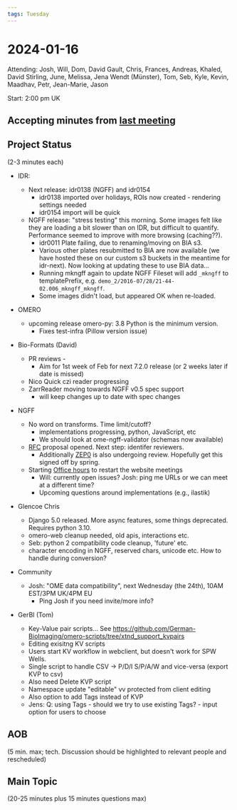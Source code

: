 ```yaml
---
tags: Tuesday
---
```


# 2024-01-16

Attending:  Josh, Will, Dom, David Gault, Chris, Frances, Andreas, Khaled, David Stirling,  June, Melissa, Jena Wendt (Münster), Tom, Seb, Kyle, Kevin, Maadhav, Petr, Jean-Marie, Jason

Start: 2:00 pm UK

## Accepting minutes from [last meeting](https://hackmd.io/team/ome?nav=overview)

## Project Status

(2-3 minutes each)

- IDR:
    - Next release: idr0138 (NGFF) and idr0154
        - idr0138 imported over holidays, ROIs now created - rendering settings needed
        - idr0154 import will be quick
    - NGFF release: "stress testing" this morning. Some images felt like they are loading a bit slower than on IDR, but difficult to quantify. Performance seemed to improve with more browsing (caching??).
        - idr0011 Plate failing, due to renaming/moving on BIA s3.
        - Various other plates resubmitted to BIA are now available (we have hosted these on our custom s3 buckets in the meantime for idr-next). Now looking at updating these to use BIA data...
        - Running mkngff again to update NGFF Fileset will add `_mkngff` to templatePrefix, e.g. `demo_2/2016-07/28/21-44-02.006_mkngff_mkngff`.
        - Some images didn't load, but appeared OK when re-loaded. 

- OMERO
  - upcoming release omero-py: 3.8 Python is the minimum version.
      - Fixes test-infra (Pillow version issue)
  
- Bio-Formats (David)
    - PR reviews -
        - Aim for 1st week of Feb for next 7.2.0 release (or 2 weeks later if date is missed)
    - Nico Quick czi reader progressing
    - ZarrReader moving towards NGFF v0.5 spec support
        - will keep changes up to date with spec changes

- NGFF
  - No word on transforms. Time limit/cutoff?
      - implementations progressing, python, JavaScript, etc
      - We should look at ome-ngff-validator (schemas now available)
  - [RFC](https://forum.image.sc/t/ngff-rfc-process-proposal-draft-now-available/90181) proposal opened. Next step: identifer reviewers.
    - Additionally [ZEP0](https://zarr.dev/zeps/active/ZEP0000.html) is also undergoing review. Hopefully get this signed off by spring.
  - Starting [Office hours](https://forum.image.sc/t/ome-files-office-hours-wednesdays-at-alternative-times/90850) to restart the website meetings
    - Will: currently open issues? Josh: ping me URLs or we can meet at a different time?
    - Upcoming questions around implementations (e.g., ilastik) 

- Glencoe Chris
    - Django 5.0 released. More async features, some things deprecated. Requires python 3.10.
    - omero-web cleanup needed, old apis, interactions etc.
    - Seb: python 2 compatibility code cleanup, 'future' etc.
    - character encoding in NGFF, reserved chars, unicode etc. How to handle during conversion?

- Community
  - Josh: "OME data compatibility", next Wednesday (the 24th), 10AM EST/3PM UK/4PM EU
      - Ping Josh if you need invite/more info?
  
- GerBI (Tom)
    - Key-Value pair scripts... See https://github.com/German-BioImaging/omero-scripts/tree/xtnd_support_kvpairs
    - Editing exisitng KV scripts 
    - Users start KV workflow in webclient, but doesn't work for SPW Wells.
    - Single script to handle CSV -> P/D/I S/P/A/W and vice-versa (export KVP to csv)
    - Also need Delete KVP script
    - Namespace update "editable" vv protected from client editing
    - Also option to add Tags instead of KVP
    - Jens: Q: using Tags - should we try to use existing Tags? - input option for users to choose

## AOB

(5 min. max; tech. Discussion should be highlighted to relevant people and rescheduled)

## Main Topic

(20-25 minutes plus 15 minutes questions max)
